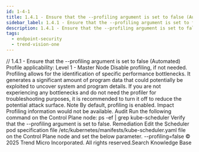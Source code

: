 ```yaml
---
id: 1-4-1
title: 1.4.1 - Ensure that the --profiling argument is set to false (Automated)
sidebar_label: 1.4.1 - Ensure that the --profiling argument is set to false (Automated)
description: 1.4.1 - Ensure that the --profiling argument is set to false (Automated)
tags:
  - endpoint-security
  - trend-vision-one
---
```


/*<![CDATA[*/ $('#title').html($('meta[name=map-description]').attr('content')); /*]]>*/ 1.4.1 - Ensure that the --profiling argument is set to false (Automated) Profile applicability: Level 1 - Master Node Disable profiling, if not needed. Profiling allows for the identification of specific performance bottlenecks. It generates a significant amount of program data that could potentially be exploited to uncover system and program details. If you are not experiencing any bottlenecks and do not need the profiler for troubleshooting purposes, it is recommended to turn it off to reduce the potential attack surface. Note By default, profiling is enabled. Impact Profiling information would not be available. Audit Run the following command on the Control Plane node: ps -ef | grep kube-scheduler Verify that the --profiling argument is set to false. Remediation Edit the Scheduler pod specification file /etc/kubernetes/manifests/kube-scheduler.yaml file on the Control Plane node and set the below parameter. --profiling=false © 2025 Trend Micro Incorporated. All rights reserved.Search Knowledge Base